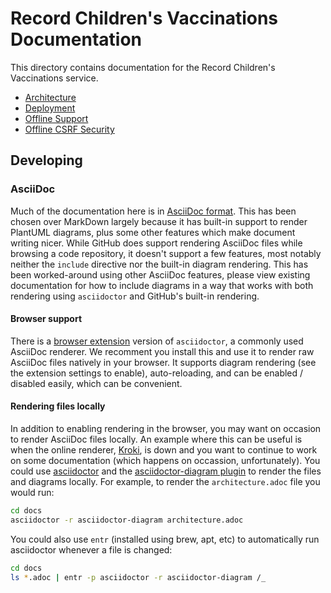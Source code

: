 # Record Children's Vaccinations Documentation

This directory contains documentation for the Record Children's Vaccinations service.

- [Architecture](architecture.adoc)
- [Deployment](deployment.adoc)
- [Offline Support](offline-support.adoc)
- [Offline CSRF Security](offline-csrf-security.adoc)

## Developing

### AsciiDoc

Much of the documentation here is in [AsciiDoc format](https://asciidoc.org/).
This has been chosen over MarkDown largely because it has built-in support to
render PlantUML diagrams, plus some other features which make document writing
nicer. While GitHub does support rendering AsciiDoc files while browsing a code
repository, it doesn't support a few features, most notably neither the
`include` directive nor the built-in diagram rendering. This has been
worked-around using other AsciiDoc features, please view existing documentation
for how to include diagrams in a way that works with both rendering using
`asciidoctor` and GitHub's built-in rendering.

#### Browser support

There is a [browser
extension](https://github.com/asciidoctor/asciidoctor-browser-extension) version
of `asciidoctor`, a commonly used AsciiDoc renderer. We recomment you install
this and use it to render raw AsciiDoc files natively in your browser. It
supports diagram rendering (see the extension settings to enable),
auto-reloading, and can be enabled / disabled easily, which can be convenient.

#### Rendering files locally

In addition to enabling rendering in the browser, you may want on occasion to
render AsciiDoc files locally. An example where this can be useful is when the
online renderer, [Kroki](https://kroki.io), is down and you want to continue to
work on some documentation (which happens on occassion, unfortunately). You
could use [asciidoctor](https://asciidoctor.org/) and the [asciidoctor-diagram
plugin](https://docs.asciidoctor.org/diagram-extension/latest/) to render the
files and diagrams locally. For example, to render the `architecture.adoc` file
you would run:

```sh
cd docs
asciidoctor -r asciidoctor-diagram architecture.adoc
```

You could also use `entr` (installed using brew, apt, etc) to automatically run
asciidoctor whenever a file is changed:

```sh
cd docs
ls *.adoc | entr -p asciidoctor -r asciidoctor-diagram /_
```

